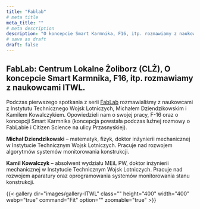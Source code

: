 ```yaml
---
title: "Fablab"
# meta title
meta_title: ""
# meta description
description: "O koncepcie Smart Karmnika, F16, itp. rozmawiamy z naukowcami ITWL."
# save as draft
draft: false
---
```

## FabLab: Centrum Lokalne Żoliborz (CLŻ), O koncepcie Smart Karmnika, F16, itp. rozmawiamy z naukowcami ITWL.

Podczas pierwszego spotkania z serii [FabLab](/fablab) rozmawialiśmy z naukowcami z Instytutu Technicznego Wojsk Lotniczych, Michałem Dziendzikowskim i Kamilem Kowalczykiem. Opowiedzieli nam o swojej pracy, F-16 oraz o koncepcji Smart Karmnika (koncepcja powstała podczas luźnej rozmowy o FabLabie i Citizen Science na ulicy Przasnyskiej).

**Michał Dziendzikowski** – matematyk, fizyk, doktor inżynierii mechanicznej w Instytucie Technicznym Wojsk Lotniczych. Pracuje nad rozwojem algorytmów systemów monitorowania konstrukcji.

**Kamil Kowalczyk** – absolwent wydziału MEiL PW, doktor inżynierii mechanicznej w Instytucie Technicznym Wojsk Lotniczych. Pracuje nad rozwojem aparatury oraz oprogramowania systemów monitorowania stanu konstrukcji.

{{< gallery dir="images/gallery-ITWL" class="" height="400" width="400" webp="true" command="Fit" option="" zoomable="true" >}}